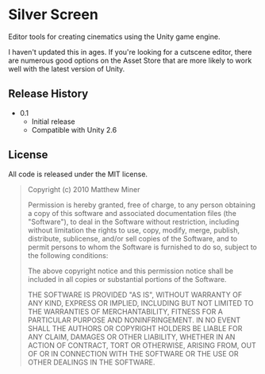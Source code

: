 Silver Screen
=============

Editor tools for creating cinematics using the Unity game engine.

I haven't updated this in ages. If you're looking for a cutscene editor, there
are numerous good options on the Asset Store that are more likely to work well
with the latest version of Unity.


Release History
---------------

- 0.1
  - Initial release
  - Compatible with Unity 2.6


License
-------

All code is released under the MIT license.

> Copyright (c) 2010 Matthew Miner
>
> Permission is hereby granted, free of charge, to any person obtaining a copy
> of this software and associated documentation files (the "Software"), to deal
> in the Software without restriction, including without limitation the rights
> to use, copy, modify, merge, publish, distribute, sublicense, and/or sell
> copies of the Software, and to permit persons to whom the Software is
> furnished to do so, subject to the following conditions:
>
> The above copyright notice and this permission notice shall be included in
> all copies or substantial portions of the Software.
>
> THE SOFTWARE IS PROVIDED "AS IS", WITHOUT WARRANTY OF ANY KIND, EXPRESS OR
> IMPLIED, INCLUDING BUT NOT LIMITED TO THE WARRANTIES OF MERCHANTABILITY,
> FITNESS FOR A PARTICULAR PURPOSE AND NONINFRINGEMENT. IN NO EVENT SHALL THE
> AUTHORS OR COPYRIGHT HOLDERS BE LIABLE FOR ANY CLAIM, DAMAGES OR OTHER
> LIABILITY, WHETHER IN AN ACTION OF CONTRACT, TORT OR OTHERWISE, ARISING FROM,
> OUT OF OR IN CONNECTION WITH THE SOFTWARE OR THE USE OR OTHER DEALINGS IN
> THE SOFTWARE.
